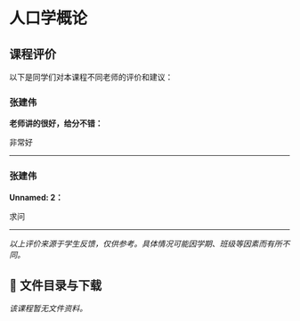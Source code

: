 # 人口学概论

## 课程评价

以下是同学们对本课程不同老师的评价和建议：

### 张建伟

**老师讲的很好，给分不错：**

非常好

---

### 张建伟

**Unnamed: 2：**

求问

---

*以上评价来源于学生反馈，仅供参考。具体情况可能因学期、班级等因素而有所不同。*
## 📄 文件目录与下载

_该课程暂无文件资料。_
